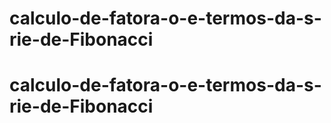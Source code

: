 # calculo-de-fatora-o-e-termos-da-s-rie-de-Fibonacci
# calculo-de-fatora-o-e-termos-da-s-rie-de-Fibonacci
